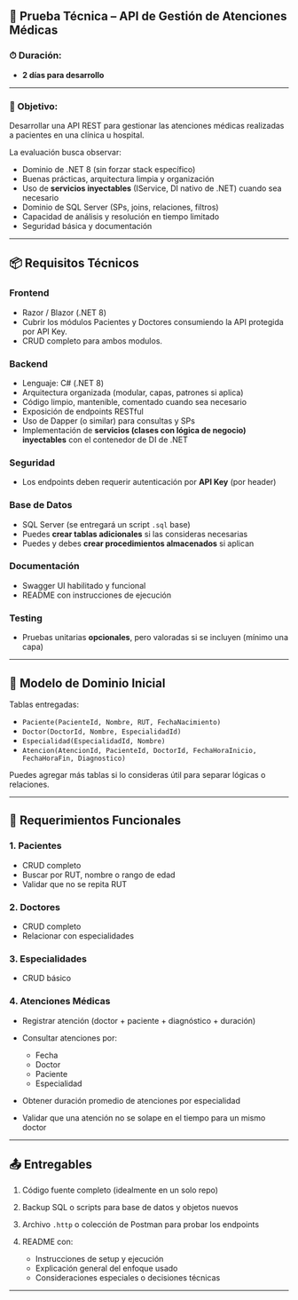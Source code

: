 ## 🧪 Prueba Técnica – API de Gestión de Atenciones Médicas

### ⏱ Duración:

* **2 días para desarrollo**


---

### 🎯 Objetivo:

Desarrollar una API REST para gestionar las atenciones médicas realizadas a pacientes en una clínica u hospital.

La evaluación busca observar:

* Dominio de .NET 8 (sin forzar stack específico)
* Buenas prácticas, arquitectura limpia y organización
* Uso de **servicios inyectables** (IService, DI nativo de .NET) cuando sea necesario
* Dominio de SQL Server (SPs, joins, relaciones, filtros)
* Capacidad de análisis y resolución en tiempo limitado
* Seguridad básica y documentación

---

## 📦 Requisitos Técnicos
### Frontend 
* Razor / Blazor  (.NET 8)
* Cubrir los módulos Pacientes y Doctores consumiendo la API protegida por API Key.
* CRUD completo para ambos modulos.

### Backend

* Lenguaje: C# (.NET 8)
* Arquitectura organizada (modular, capas, patrones si aplica)
* Código limpio, mantenible, comentado cuando sea necesario
* Exposición de endpoints RESTful
* Uso de Dapper (o similar) para consultas y SPs
* Implementación de **servicios (clases con lógica de negocio) inyectables** con el contenedor de DI de .NET

### Seguridad

* Los endpoints deben requerir autenticación por **API Key** (por header)

### Base de Datos

* SQL Server (se entregará un script `.sql` base)
* Puedes **crear tablas adicionales** si las consideras necesarias
* Puedes y debes **crear procedimientos almacenados** si aplican

### Documentación

* Swagger UI habilitado y funcional
* README con instrucciones de ejecución

### Testing

* Pruebas unitarias **opcionales**, pero valoradas si se incluyen (mínimo una capa)

---

## 🧱 Modelo de Dominio Inicial

Tablas entregadas:

* `Paciente(PacienteId, Nombre, RUT, FechaNacimiento)`
* `Doctor(DoctorId, Nombre, EspecialidadId)`
* `Especialidad(EspecialidadId, Nombre)`
* `Atencion(AtencionId, PacienteId, DoctorId, FechaHoraInicio, FechaHoraFin, Diagnostico)`

Puedes agregar más tablas si lo consideras útil para separar lógicas o relaciones.

---

## 🔧 Requerimientos Funcionales

### 1. Pacientes

* CRUD completo
* Buscar por RUT, nombre o rango de edad
* Validar que no se repita RUT

### 2. Doctores

* CRUD completo
* Relacionar con especialidades

### 3. Especialidades

* CRUD básico

### 4. Atenciones Médicas

* Registrar atención (doctor + paciente + diagnóstico + duración)
* Consultar atenciones por:

  * Fecha
  * Doctor
  * Paciente
  * Especialidad
* Obtener duración promedio de atenciones por especialidad
* Validar que una atención no se solape en el tiempo para un mismo doctor

---

## 📤 Entregables

1. Código fuente completo (idealmente en un solo repo)
2. Backup SQL o scripts para base de datos y objetos nuevos
3. Archivo `.http` o colección de Postman para probar los endpoints
4. README con:

   * Instrucciones de setup y ejecución
   * Explicación general del enfoque usado
   * Consideraciones especiales o decisiones técnicas

---
